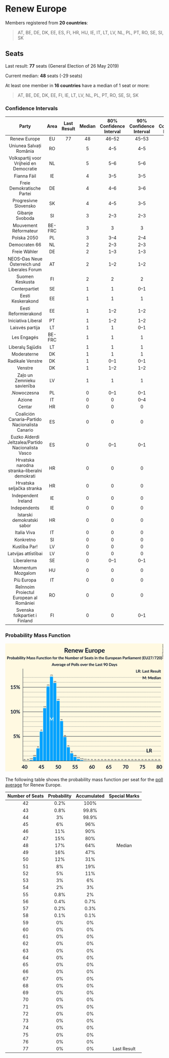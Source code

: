 # Renew Europe

Members registered from **20 countries**:

> AT, BE, DE, DK, EE, ES, FI, HR, HU, IE, IT, LT, LV, NL, PL, PT, RO, SE, SI, SK

## Seats

Last result: **77** seats (General Election of 26 May 2019)

Current median: **48** seats (-29 seats)

At least one member in **16 countries** have a median of 1 seat or more:

> AT, BE, DE, DK, EE, FI, IE, LT, LV, NL, PL, PT, RO, SE, SI, SK

### Confidence Intervals

| Party | Area | Last Result | Median | 80% Confidence Interval | 90% Confidence Interval | 95% Confidence Interval | 99% Confidence Interval |
|:-----:|:----:|:-----------:|:------:|:-----------------------:|:-----------------------:|:-----------------------:|:-----------------------:|
| Renew Europe | EU | 77 | 48 | 46–52 | 45–53 | 44–54 | 43–56 |
| Uniunea Salvați România | RO | | 5 | 4–5 | 4–5 | 4–6 | 4–6 |
| Volkspartij voor Vrijheid en Democratie | NL | | 5 | 5–6 | 5–6 | 5–6 | 4–6 |
| Fianna Fáil | IE | | 4 | 3–5 | 3–5 | 3–5 | 3–5 |
| Freie Demokratische Partei | DE | | 4 | 4–6 | 3–6 | 3–6 | 3–7 |
| Progresívne Slovensko | SK | | 4 | 4–5 | 3–5 | 3–5 | 3–5 |
| Gibanje Svoboda | SI | | 3 | 2–3 | 2–3 | 2–3 | 2–3 |
| Mouvement Réformateur | BE-FRC | | 3 | 3 | 3 | 3 | 3 |
| Polska 2050 | PL | | 3 | 3–4 | 2–4 | 2–4 | 2–5 |
| Democraten 66 | NL | | 2 | 2–3 | 2–3 | 2–3 | 2–3 |
| Freie Wähler | DE | | 2 | 1–3 | 1–3 | 1–3 | 1–3 |
| NEOS–Das Neue Österreich und Liberales Forum | AT | | 2 | 1–2 | 1–2 | 1–3 | 1–3 |
| Suomen Keskusta | FI | | 2 | 2 | 2 | 2 | 2 |
| Centerpartiet | SE | | 1 | 1 | 0–1 | 0–1 | 0–2 |
| Eesti Keskerakond | EE | | 1 | 1 | 1 | 1 | 1 |
| Eesti Reformierakond | EE | | 1 | 1–2 | 1–2 | 1–2 | 1–2 |
| Iniciativa Liberal | PT | | 1 | 1–2 | 1–2 | 1–2 | 1–2 |
| Laisvės partija | LT | | 1 | 1 | 0–1 | 0–1 | 0–1 |
| Les Engagés | BE-FRC | | 1 | 1 | 1 | 1 | 1 |
| Liberalų Sąjūdis | LT | | 1 | 1 | 1 | 1 | 1 |
| Moderaterne | DK | | 1 | 1 | 1 | 1 | 0–1 |
| Radikale Venstre | DK | | 1 | 0–1 | 0–1 | 0–1 | 0–1 |
| Venstre | DK | | 1 | 1–2 | 1–2 | 1–2 | 1–2 |
| Zaļo un Zemnieku savienība | LV | | 1 | 1 | 1 | 0–1 | 0–1 |
| .Nowoczesna | PL | | 0 | 0–1 | 0–1 | 0–1 | 0–1 |
| Azione | IT | | 0 | 0 | 0–4 | 0–4 | 0–4 |
| Centar | HR | | 0 | 0 | 0 | 0 | 0 |
| Coalición Canaria–Partido Nacionalista Canario | ES | | 0 | 0 | 0 | 0 | 0 |
| Euzko Alderdi Jeltzalea/Partido Nacionalista Vasco | ES | | 0 | 0–1 | 0–1 | 0–1 | 0–1 |
| Hrvatska narodna stranka–liberalni demokrati | HR | | 0 | 0 | 0 | 0 | 0 |
| Hrvatska seljačka stranka | HR | | 0 | 0 | 0 | 0 | 0 |
| Independent Ireland | IE | | 0 | 0 | 0 | 0 | 0–1 |
| Independents | IE | | 0 | 0 | 0 | 0–1 | 0–1 |
| Istarski demokratski sabor | HR | | 0 | 0 | 0 | 0 | 0 |
| Italia Viva | IT | | 0 | 0 | 0 | 0–4 | 0–4 |
| Konkretno | SI | | 0 | 0 | 0 | 0 | 0 |
| Kustība Par! | LV | | 0 | 0 | 0 | 0 | 0 |
| Latvijas attīstībai | LV | | 0 | 0 | 0 | 0 | 0–1 |
| Liberalerna | SE | | 0 | 0–1 | 0–1 | 0–1 | 0–1 |
| Momentum Mozgalom | HU | | 0 | 0 | 0 | 0 | 0–1 |
| Più Europa | IT | | 0 | 0 | 0 | 0 | 0 |
| Reînnoim Proiectul European al României | RO | | 0 | 0 | 0 | 0 | 0–2 |
| Svenska folkpartiet i Finland | FI | | 0 | 0 | 0–1 | 0–1 | 0–1 |

### Probability Mass Function

![Graph with seats probability mass function not yet produced](average-2024-07-31-seats-pmf-reneweurope.png "Seats Probability Mass Function")

The following table shows the probability mass function per seat for the [poll average](average-2024-07-31.html) for Renew Europe.

| Number of Seats | Probability | Accumulated | Special Marks |
|:---------------:|:-----------:|:-----------:|:-------------:|
| 42 | 0.2% | 100% |  |
| 43 | 0.8% | 99.8% |  |
| 44 | 3% | 98.9% |  |
| 45 | 6% | 96% |  |
| 46 | 11% | 90% |  |
| 47 | 15% | 80% |  |
| 48 | 17% | 64% | Median |
| 49 | 16% | 47% |  |
| 50 | 12% | 31% |  |
| 51 | 8% | 19% |  |
| 52 | 5% | 11% |  |
| 53 | 3% | 6% |  |
| 54 | 2% | 3% |  |
| 55 | 0.8% | 2% |  |
| 56 | 0.4% | 0.7% |  |
| 57 | 0.2% | 0.3% |  |
| 58 | 0.1% | 0.1% |  |
| 59 | 0% | 0% |  |
| 60 | 0% | 0% |  |
| 61 | 0% | 0% |  |
| 62 | 0% | 0% |  |
| 63 | 0% | 0% |  |
| 64 | 0% | 0% |  |
| 65 | 0% | 0% |  |
| 66 | 0% | 0% |  |
| 67 | 0% | 0% |  |
| 68 | 0% | 0% |  |
| 69 | 0% | 0% |  |
| 70 | 0% | 0% |  |
| 71 | 0% | 0% |  |
| 72 | 0% | 0% |  |
| 73 | 0% | 0% |  |
| 74 | 0% | 0% |  |
| 75 | 0% | 0% |  |
| 76 | 0% | 0% |  |
| 77 | 0% | 0% | Last Result |


